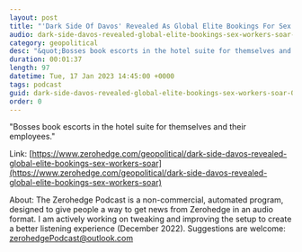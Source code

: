 ```yaml
---
layout: post
title: "'Dark Side Of Davos' Revealed As Global Elite Bookings For Sex Workers Soar"
audio: dark-side-davos-revealed-global-elite-bookings-sex-workers-soar-0
category: geopolitical
desc: "&quot;Bosses book escorts in the hotel suite for themselves and their employees.&quot; "
duration: 00:01:37
length: 97
datetime: Tue, 17 Jan 2023 14:45:00 +0000
tags: podcast
guid: dark-side-davos-revealed-global-elite-bookings-sex-workers-soar-0
order: 0
---
```

&quot;Bosses book escorts in the hotel suite for themselves and their employees.&quot; 

Link: [https://www.zerohedge.com/geopolitical/dark-side-davos-revealed-global-elite-bookings-sex-workers-soar](https://www.zerohedge.com/geopolitical/dark-side-davos-revealed-global-elite-bookings-sex-workers-soar)

About: The Zerohedge Podcast is a non-commercial, automated program, designed to give people a way to get news from Zerohedge in an audio format.  I am actively working on tweaking and improving the setup to create a better listening experience (December 2022).  Suggestions are welcome: [zerohedgePodcast@outlook.com](mailto:zerohedgePodcast@outlook.com)